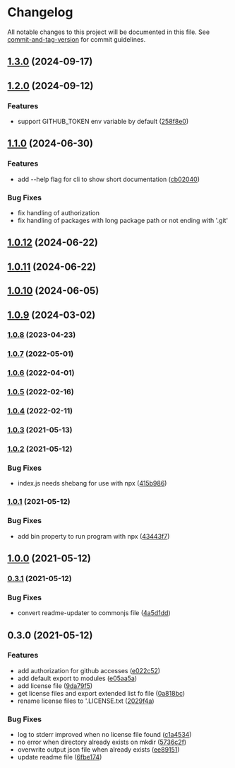 # Changelog

All notable changes to this project will be documented in this file. See [commit-and-tag-version](https://github.com/absolute-version/commit-and-tag-version) for commit guidelines.

## [1.3.0](https://github.com/BePo65/license-downloader/compare/v1.2.0...v1.3.0) (2024-09-17)

## [1.2.0](https://github.com/BePo65/license-downloader/compare/v1.1.0...v1.2.0) (2024-09-12)

### Features

- support GITHUB_TOKEN env variable by default ([258f8e0](https://github.com/BePo65/license-downloader/commit/258f8e02c39e61cd4c3b5e85df68f068b85bea84))

## [1.1.0](https://github.com/BePo65/license-downloader/compare/v1.0.12...v1.1.0) (2024-06-30)

### Features

- add --help flag for cli to show short documentation ([cb02040](https://github.com/BePo65/license-downloader/commit/cb020408288e857f8dab5802fbbe7d192e0e0477))

### Bug Fixes

- fix handling of authorization
- fix handling of packages with long package path or not ending with '.git'

## [1.0.12](https://github.com/BePo65/license-downloader/compare/v1.0.11...v1.0.12) (2024-06-22)

## [1.0.11](https://github.com/BePo65/license-downloader/compare/v1.0.10...v1.0.11) (2024-06-22)

## [1.0.10](https://github.com/BePo65/license-downloader/compare/v1.0.9...v1.0.10) (2024-06-05)

## [1.0.9](https://github.com/BePo65/license-downloader/compare/v1.0.8...v1.0.9) (2024-03-02)

### [1.0.8](https://github.com/BePo65/license-downloader/compare/v1.0.7...v1.0.8) (2023-04-23)

### [1.0.7](https://github.com/BePo65/license-downloader/compare/v1.0.6...v1.0.7) (2022-05-01)

### [1.0.6](https://github.com/BePo65/license-downloader/compare/v1.0.5...v1.0.6) (2022-04-01)

### [1.0.5](https://github.com/BePo65/license-downloader/compare/v1.0.4...v1.0.5) (2022-02-16)

### [1.0.4](https://github.com/BePo65/license-downloader/compare/v1.0.3...v1.0.4) (2022-02-11)

### [1.0.3](https://github.com/BePo65/license-downloader/compare/v1.0.2...v1.0.3) (2021-05-13)

### [1.0.2](https://github.com/BePo65/license-downloader/compare/v1.0.1...v1.0.2) (2021-05-12)

### Bug Fixes

- index.js needs shebang for use with npx ([415b986](https://github.com/BePo65/license-downloader/commit/415b98621c2ddb50f5d07cc3586dedf816e2c810))

### [1.0.1](https://github.com/BePo65/license-downloader/compare/v1.0.0...v1.0.1) (2021-05-12)

### Bug Fixes

- add bin property to run program with npx ([43443f7](https://github.com/BePo65/license-downloader/commit/43443f7c83e2b76d9f2f8c41c43f475ff35ddb79))

## [1.0.0](https://github.com/BePo65/license-downloader/compare/v0.3.1...v1.0.0) (2021-05-12)

### [0.3.1](https://github.com/BePo65/license-downloader/compare/v0.3.0...v0.3.1) (2021-05-12)

### Bug Fixes

- convert readme-updater to commonjs file ([4a5d1dd](https://github.com/BePo65/license-downloader/commit/4a5d1dd8abd89ea8b8d52372f529cdb60fa1ac61))

## 0.3.0 (2021-05-12)

### Features

- add authorization for github accesses ([e022c52](https://github.com/BePo65/license-downloader/commit/e022c52a9de32287cd4c974384a3d5ca141de972))
- add default export to modules ([e05aa5a](https://github.com/BePo65/license-downloader/commit/e05aa5a9eabca7ec74c75e57de2a0b08bdb8f4c4))
- add license file ([9da79f5](https://github.com/BePo65/license-downloader/commit/9da79f5c6b9b3253ca0f0b48f35a06ef64034ec8))
- get license files and export extended list fo file ([0a818bc](https://github.com/BePo65/license-downloader/commit/0a818bc2797e14219f9f1050fdec9013b2c052f1))
- rename license files to '<packageName>.LICENSE.txt ([2029f4a](https://github.com/BePo65/license-downloader/commit/2029f4a5694f39a96bd145167f6b9ed18da91590))

### Bug Fixes

- log to stderr improved when no license file found ([c1a4534](https://github.com/BePo65/license-downloader/commit/c1a45346e2aeb3fdb7812bb104d2bb83f2b19f74))
- no error when directory already exists on mkdir ([5736c2f](https://github.com/BePo65/license-downloader/commit/5736c2f302e030e43ede3c436edd2b861617d023))
- overwrite output json file when already exists ([ee89151](https://github.com/BePo65/license-downloader/commit/ee8915128cc261743e94189a81a5e439a8602e91))
- update readme file ([6fbe174](https://github.com/BePo65/license-downloader/commit/6fbe174635c8a72c14e38f8d0fd410be797ff929))
